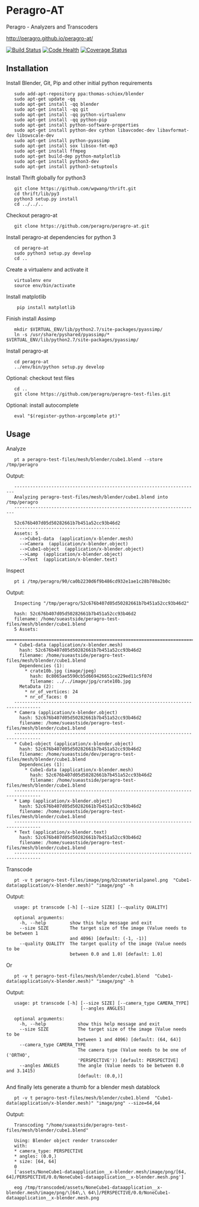 Peragro-AT
====
Peragro - Analyzers and Transcoders


http://peragro.github.io/peragro-at/


[![Build Status](https://api.travis-ci.org/peragro/peragro-at.png)](https://travis-ci.org/sueastside/peragro-at)
[![Code Health](https://landscape.io/github/peragro/peragro-at/master/landscape.png)](https://landscape.io/github/peragro/peragro-at/master)
[![Coverage Status](https://coveralls.io/repos/peragro/peragro-at/badge.svg?branch=master)](https://coveralls.io/r/peragro/peragro-at?branch=master)


Installation
-----
Install Blender, Git, Pip and other initial python requirements
 ```
    sudo add-apt-repository ppa:thomas-schiex/blender
    sudo apt-get update -qq
    sudo apt-get install -qq blender
    sudo apt-get install -qq git
    sudo apt-get install -qq python-virtualenv
    sudo apt-get install -qq python-pip
    sudo apt-get install python-software-properties
    sudo apt-get install python-dev cython libavcodec-dev libavformat-dev libswscale-dev
    sudo apt-get install python-pyassimp
    sudo apt-get install sox libsox-fmt-mp3
    sudo apt-get install ffmpeg
    sudo apt-get build-dep python-matplotlib
    sudo apt-get install python3-dev
    sudo apt-get install python3-setuptools
 ```

Install Thrift globally for python3
 ```
    git clone https://github.com/wgwang/thrift.git
    cd thrift/lib/py3
    python3 setup.py install
    cd ../../..
 ```
 Checkout peragro-at
 ```
    git clone https://github.com/peragro/peragro-at.git
 ```

 Install peragro-at dependencies for python 3
 ```
    cd peragro-at
    sudo python3 setup.py develop
    cd ..
 ```

 Create a virtualenv and activate it
 ```
    virtualenv env
    source env/bin/activate
 ```

Install matplotlib
```
    pip install matplotlib
```

 Finish install Assimp
 ```
    mkdir $VIRTUAL_ENV/lib/python2.7/site-packages/pyassimp/
    ln -s /usr/share/pyshared/pyassimp/* $VIRTUAL_ENV/lib/python2.7/site-packages/pyassimp/
 ```

Install peragro-at
 ```
    cd peragro-at
    ../env/bin/python setup.py develop
 ```

Optional: checkout test files
 ```
    cd ..
    git clone https://github.com/peragro/peragro-test-files.git
 ```
 Optional: install autocomplete
 ```
    eval "$(register-python-argcomplete pt)"
 ```

Usage
-----
Analyze
 ```
    pt a peragro-test-files/mesh/blender/cube1.blend --store /tmp/peragro
 ```
  Output:
 ```
    ----------------------------------------------------------------------
    Analyzing peragro-test-files/mesh/blender/cube1.blend into /tmp/peragro
    ----------------------------------------------------------------------

    52c676b407d05d50282661b7b451a52cc93b46d2
    ----------------------------------------
    Assets: 5
      -->Cube1-data  (application/x-blender.mesh)
      -->Camera  (application/x-blender.object)
      -->Cube1-object  (application/x-blender.object)
      -->Lamp  (application/x-blender.object)
      -->Text  (application/x-blender.text)
 ```

Inspect
 ```
    pt i /tmp/peragro/90/ca0b2230d6f9b486cd932e1ae1c28b780a2b0c
 ```
  Output:
 ```
    Inspecting "/tmp/peragro/52c676b407d05d50282661b7b451a52cc93b46d2"

    hash: 52c676b407d05d50282661b7b451a52cc93b46d2
    filename: /home/sueastside/peragro-test-files/mesh/blender/cube1.blend
    5 Assets:
    ================================================================================
    * Cube1-data (application/x-blender.mesh)
      hash: 52c676b407d05d50282661b7b451a52cc93b46d2
      filename: /home/sueastside/peragro-test-files/mesh/blender/cube1.blend
      Dependencies (1):
        * crate10b.jpg (image/jpeg)
          hash: 8c8065ae5590cb5d669426651ce229ed11c5f07d
          filename: ../../image/jpg/crate10b.jpg
      MetaData (2):
        * nr_of_vertices: 24
        * nr_of_faces: 0
    --------------------------------------------------------------------------------
    * Camera (application/x-blender.object)
      hash: 52c676b407d05d50282661b7b451a52cc93b46d2
      filename: /home/sueastside/peragro-test-files/mesh/blender/cube1.blend
    --------------------------------------------------------------------------------
    * Cube1-object (application/x-blender.object)
      hash: 52c676b407d05d50282661b7b451a52cc93b46d2
      filename: /home/sueastside/dev/peragro-test-files/mesh/blender/cube1.blend
      Dependencies (1):
        * Cube1-data (application/x-blender.mesh)
          hash: 52c676b407d05d50282661b7b451a52cc93b46d2
          filename: /home/sueastside/peragro-test-files/mesh/blender/cube1.blend
    --------------------------------------------------------------------------------
    * Lamp (application/x-blender.object)
      hash: 52c676b407d05d50282661b7b451a52cc93b46d2
      filename: /home/sueastside/peragro-test-files/mesh/blender/cube1.blend
    --------------------------------------------------------------------------------
    * Text (application/x-blender.text)
      hash: 52c676b407d05d50282661b7b451a52cc93b46d2
      filename: /home/sueastside/peragro-test-files/mesh/blender/cube1.blend
    --------------------------------------------------------------------------------
 ```

Transcode
 ```
    pt -v t peragro-test-files/image/png/b2csmaterialpanel.png  "Cube1-data(application/x-blender.mesh)" "image/png" -h
 ```
  Output:
 ```
    usage: pt transcode [-h] [--size SIZE] [--quality QUALITY]

    optional arguments:
      -h, --help         show this help message and exit
      --size SIZE        The target size of the image (Value needs to be between 1
                         and 4096) [default: (-1, -1)]
      --quality QUALITY  The target quality of the image (Value needs to be
                         between 0.0 and 1.0) [default: 1.0]
 ```

Or
 ```
    pt -v t peragro-test-files/mesh/blender/cube1.blend  "Cube1-data(application/x-blender.mesh)" "image/png" -h
 ```
  Output:
 ```
    usage: pt transcode [-h] [--size SIZE] [--camera_type CAMERA_TYPE]
                             [--angles ANGLES]

    optional arguments:
      -h, --help            show this help message and exit
      --size SIZE           The target size of the image (Value needs to be
                            between 1 and 4096) [default: (64, 64)]
      --camera_type CAMERA_TYPE
                            The camera type (Value needs to be one of ('ORTHO',
                            'PERSPECTIVE')) [default: PERSPECTIVE]
      --angles ANGLES       The angle (Value needs to be between 0.0 and 3.1415)
                            [default: (0.0,)]
 ```

And finally lets generate a thumb for a blender mesh datablock
 ```
    pt -v t peragro-test-files/mesh/blender/cube1.blend  "Cube1-data(application/x-blender.mesh)" "image/png" --size=64,64
 ```
  Output:
 ```
    Transcoding "/home/sueastside/peragro-test-files/mesh/blender/cube1.blend"

    Using: Blender object render transcoder
    with:
    * camera_type: PERSPECTIVE
    * angles: (0.0,)
    * size: [64, 64]
    0
    ['assets/NoneCube1-dataapplication__x-blender.mesh/image/png/[64, 64]/PERSPECTIVE/0.0/NoneCube1-dataapplication__x-blender.mesh.png']
 ```

 ```
    eog /tmp/transcoded/assets/NoneCube1-dataapplication__x-blender.mesh/image/png/\[64\,\ 64\]/PERSPECTIVE/0.0/NoneCube1-dataapplication__x-blender.mesh.png
 ```
